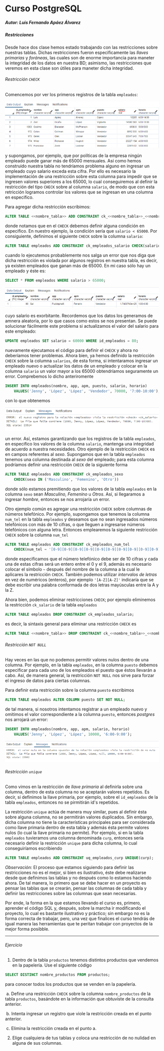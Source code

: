 # Curso PostgreSQL

##### Autor: Luis Fernando Apáez Álvarez



##### Restricciones

Desde hace dos clase hemos estado trabajando con las restricciones sobre nuestras tablas. Dichas restricciones fueron especificamente las _llaves primarias_ y _foráneas_, las cuales son de enorme importancia para maneter la integridad de los datos en nuestra BD; asimismo, las restricciones que veremos en esta clase son útiles para maneter dicha integridad.

###### Restricción ``CHECK``

Comencemos por ver los primeros registros de la tabla ``empleados``:

![](Clase6_2/Captura1.PNG)

y supongamos, por ejemplo, que por políticas de la empresa ningún empleado puede ganar más de 65000 mensuales. Así como hemos construido nuestra tabla no tendríamos problema alguno en ingresar un empleado cuyo salario exceda esta cifra. Por ello es necesario la implementación de una restricción sobre esta columna para impedir que se ingresen valores superiores a los 65000, lo cual conseguiremos al definir la restricción del tipo ``CHECK`` sobre al columna ``salario``, de modo que con esta retricción logramos controlar los valores que se ingresan en una columna en especifico. 

Para agregar dicha restricción escribimos:

```sql
ALTER TABLE <<nombre_tabla>> ADD CONSTRAINT ck_<<nombre_tabla>>_<<nombre_columna>> CHECK (<<condicion>>)
```

donde notamos que en el ``CHECK`` debemos definir alguna condición en especifico. En nuestro ejemplo, la condición sería que ``salario < 65000``. Por consiguiente, definimos el siguiente ``CHECK`` sobre la columna ``salario``:

```sql
ALTER TABLE empleados ADD CONSTRAINT ck_empleados_salario CHECK(salario < 65000);
```

cuando lo ejecutemos probablemente nos salga un error que nos diga que dicha restricción es violada por algunos registros en nuestra tabla, es decir, ya existen empleados que ganan más de 65000. En mi caso sólo hay un empleado y éste es:

```sql
SELECT * FROM empleados WHERE salario > 65000;
```

![](Clase6_2/Captura2.PNG)

cuyo salario es exorbitante. Recordemos que los datos los generamos de amnera aleatoria, por lo que casos como estos se nos presentan. Se puede solucionar fácilmente este problema si actualizamos el valor del salario para este empleado:

```sql
UPDATE empleados SET salario = 60000 WHERE id_empleados = 80; 
```

nuevamente ejecutamos el código para definir el ``CHECK`` y ahora no deberíamos tener problemas. Ahora bien, ya hemos definido la restricción ``CHECK`` sobre la columna ``salarios``, de esta forma, si intentaramos ingresar un empleado nuevo o actualizar los datos de un empleado y colocar en la columna ``salario`` un valor mayor a los 65000 obtendríamos seguramente un error. Comprebemos lo dicho anteriromente

```sql
INSERT INTO empleados(nombre, app, apm, puesto, salario, horario) 
	VALUES('Jenny', 'López', 'López', 'Vendedor', 70000, '7:00-10:00'); 
```

con lo que obtenemos

![](Clase6_2/Captura3.PNG)

un error. Así, estamos garantizando que los registros de la tabla ``empleados``, en especifico los valores de la columna ``salario``, mantenga una integridad de acuerdo a nuestra necesidades. Otro ejemplo de la restricción ``CHECK`` es en campos referentes al _sexo_. Supongamos que en la tabla ``empleados`` tenemos una columna destinada al _sexo_ del empleado; para esta columna podríamos definir una restricción ``CHECK`` de la siguiente forma

```sql
ALTER TABLE empleados ADD CONSTRAINT ck_empleados_sexo 
	CHECK(sexo IN ('Masculino', 'Femenino', 'Otro'))
```

donde sólo estamos premitiendo que los valores de la tabla ``empleados`` en la columna  ``sexo`` sean _Masculino, Femenino_ u _Otros_. Así, si llegaramos a ingresar _hombre_, entonces se nos arrojaría un error. 

Otro ejemplo común es agregar una restricción ``CHECK`` sobre columnas de números telefónico. Por ejemplo, supongamos que tenemos la columna ``num_tel`` en la tabla ``empleados`` y deseamos que no sean ingresados números telefónicos con más de 10 cifras, o que lleguen a ingresarse números telefónicos con alguna letra. Entonces emplearemos la siguiente restricción ``CHECK`` sobre la columna ``num_tel``

```sql
ALTER TABLE empleados ADD CONSTRAINT ck_empleados_num_tel 
	CHECK(num_tel ~ '[0-9][0-9][0-9][0-9][0-9][0-9][0-9][0-9][0-9][0-9]') 
```

donde especificamos que el número telefónico debe ser de 10 cifras y cada una de estas cifras será un entero entre el 0 y el 9, además es necesario colocar el símbolo ``~`` después del nombre de la columna a la cual le aplicares la restricción ``CHECK``. También podemos utilizar _intervalos de letras_ en vez de numéricos (enteros), por ejemplo ``'[A-Z][A-Z]'`` indicaría que se debe escribir una palabra conformada de dos letras mayúsculas entre la A y la Z.

Ahora bien, podemos eliminar restricciones ``CHECK``; por ejemplo eliminemos la restricción ``ck_salario`` de la tabla ``empleados``

```sql
ALTER TABLE empleados DROP CONSTRAINT ck_empleados_salario;
```

es decir, la sintaxis general para eliminar una restricción ``CHECK`` es

```sql
ALTER TABLE <<nombre_tabla>> DROP CONSTRAINT ck_<<nombre_tabla>>_<<nombre_columna>>;
```

###### Restricción ``NOT NULL``

Hay veces en las que no podemos permitir valores nulos dentro de una columna. Por ejemplo, en la tabla ``empleados``, en la columna ``puesto`` debemos especificar para cada uno de los empleados el puesto que éstos llevarán a cabo. Así, de manera general, la restricción ``NOT NULL`` nos sirve para forzar el ingreso de datos para ciertas columnas.

Para definir esta restricción sobre la columna ``puesto`` escribimos 

```sql
ALTER TABLE empleados ALTER COLUMN puesto SET NOT NULL;
```

de tal manera, si nosotros intentamos registrar a un empleado nuevo y omitimos el valor correspondiente a la columna ``puesto``, entonces _postgres_ nos arrojará un error:

```sql
INSERT INTO empleados(nombre, app, apm, salario, horario) 
	VALUES('Jenny', 'López', 'López', 10000, '6:00-9:00');
```

![](Clase6_2/Captura4.PNG)

###### Restricción ``unique``

Como vimos en la restricción de _llave primaria_ al definirla sobre una columna, dentro de esta columna no se aceptarán valores repetidos. Es decir, si definimos la llave primaria, por ejemplo, sobre el ``id_empleados`` de la tabla ``empleados``, entonces no se pirmitirán id's repetidos.

La restricción ``unique`` actúa de manera muy similar, pues al definir ésta sobre alguna columna, no se permitirán valores duplicados. Sin embargo, dicha columna no tiene la características principales para ser considerada como llave primaria dentro de esta tabla y además ésta permite valores nulos (lo cual la llave primaria no permite). Por ejemplo, si en la tabla ``empleados`` tuvieramos una columna denominada ``curp``, entonces sería necesario definir la restricción ``unique`` para dicha columna, lo cual conseguiríamos escribiendo

```sql
ALTER TABLE empleados ADD CONSTRAINT uq_empleados_curp UNIQUE(curp);
```


_Observación:_ El proceso que estamos siguiendo para definir las restricciones no es el mejor, si bien es ilustrativo, éste debe realizarse desde que definimos las tablas y no después como lo estamos haciendo ahora.  De tal manera, lo primero que se debe hacer en un proyecto es pensar las tablas que se crearán, pensar las columnas de cada tabla y definir las restricciones sobre las columnas que sean necesarias.

Por ende, la forma en la que estamos llevando el curso es, primero, aprender el código SQL y, después, sobre la marcha ir modificando el proyecto, lo cual es bastante ilustrativo y práctico; sin embargo no es la forma correcta de trabajar, pero, una vez que finalices el curso tendrás de igual manera las herramientas que te peritan trabajar con proyectos de la mejor forma posibble.


---

###### Ejercicio

1.  Dentro de la tabla ``productos`` tenemos distintos productos que vendemos en la papelería. Use el siguiente código 

   ```sql
   SELECT DISTINCT nombre_productos FROM productos;
   ```

   para conocer todos los productos que se venden en la papelería. 

   ​	a. Define una restricción ``CHECK`` sobre la columna ``nombre_productos`` de la tabla ``productos``,   	basándote en la información que obtuviste de la consulta anterior.

   ​	b. Intenta ingresar un registro que viole la restricción creada en el punto anterior. 

   ​	c. Elimina la restricción creada en el punto a. 

2.  Elige cualquiera de tus tablas y coloca una restricción de no nulidad en alguna de sus columnas.

